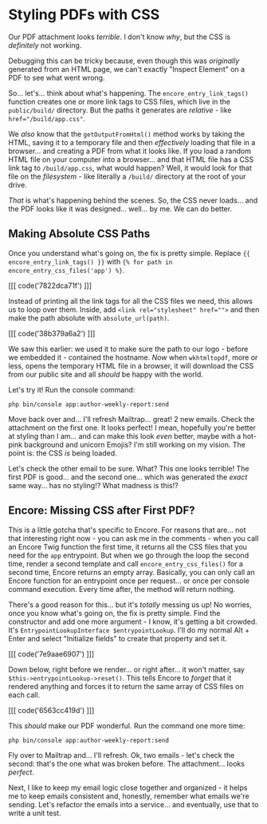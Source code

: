 # Styling PDFs with CSS

Our PDF attachment looks *terrible*. I don't know *why*, but the CSS is *definitely*
not working.

Debugging this can be tricky because, even though this was *originally* generated
from an HTML page, we can't exactly "Inspect Element" on a PDF to see what went
wrong.

So... let's... think about what's happening. The `encore_entry_link_tags()`
function creates one or more link tags to CSS files, which live in the `public/build/`
directory. But the paths it generates are *relative* - like `href="/build/app.css"`.

We *also* know that the `getOutputFromHtml()` method works by taking the HTML,
saving it to a temporary file and then *effectively* loading that file in a browser...
and creating a PDF from what it looks like. If you load a random HTML file on
your computer into a browser... and that HTML file has a CSS link tag to
`/build/app.css`, what would happen? Well, it would look for that file on
the *filesystem* - like literally a `/build/` directory at the root of your drive.

*That* is what's happening behind the scenes. So, the CSS never loads... and the
PDF looks like it was designed... well... by me. We can do better.

## Making Absolute CSS Paths

Once you understand what's going on, the fix is pretty simple. Replace
`{{ encore_entry_link_tags() }}` with
`{% for path in encore_entry_css_files('app') %}`.

[[[ code('7822dca71f') ]]]

Instead of printing all the link tags for all the CSS files we need, this allows
us to loop over them. Inside, add `<link rel="stylesheet" href="">` and
then make the path absolute with `absolute_url(path)`.

[[[ code('38b379a6a2') ]]]

We saw this earlier: we used it to make sure the path to our logo - before we
embedded it - contained the hostname. *Now* when `wkhtmltopdf`, more or less,
opens the temporary HTML file in a browser, it will download the CSS from
our public site and all *should* be happy with the world.

Let's try it! Run the console command:

```terminal-silent
php bin/console app:author-weekly-report:send
```

Move back over and... I'll refresh Mailtrap... great! 2 new emails. Check the
attachment on the first one. It looks perfect! I mean, hopefully you're better at
styling than I am... and can make this look *even* better, maybe with a hot-pink
background and unicorn Emojis? I'm still working on my vision. The point is: the
CSS *is* being loaded.

Let's check the other email to be sure. What? This one looks terrible! The first
PDF is good... and the second one... which was generated the *exact* same way...
has no styling!? What madness is this!?

## Encore: Missing CSS after First PDF?

This is a little gotcha that's specific to Encore. For reasons that are... not
that interesting right now - you can ask me in the comments - when you call an
Encore Twig function the first time, it returns all the CSS files that you need
for the `app` entrypoint. But when we go through the loop the second time, render
a second template and call `encore_entry_css_files()` for a second time,
Encore returns an empty array. Basically, you can only call an Encore function
for an entrypoint once per request... or once per console command execution.
Every time after, the method will return nothing.

There's a good reason for this... but it's *totally* messing us up! No worries,
once you know what's going on, the fix is pretty simple. Find the constructor and
add one more argument - I know, it's getting a bit crowded. It's
`EntrypointLookupInterface $entrypointLookup`. I'll do my normal Alt + Enter and
select "Initialize fields" to create that property and set it.

[[[ code('7e9aae6907') ]]]

Down below, right before we render... or right after... it won't matter, say
`$this->entrypointLookup->reset()`. This tells Encore to *forget* that it
rendered anything and forces it to return the same array of CSS files on each call.

[[[ code('6563cc419d') ]]]

This *should* make our PDF wonderful. Run the command one more time:

```terminal-silent
php bin/console app:author-weekly-report:send
```

Fly over to Mailtrap and... I'll refresh. Ok, two emails - let's check the second:
that's the one what was broken before. The attachment... looks *perfect*.

Next, I like to keep my email logic close together and organized - it helps me
to keep emails consistent and, honestly, remember what emails we're sending. Let's
refactor the emails into a service... and eventually, use that to write
a unit test.
